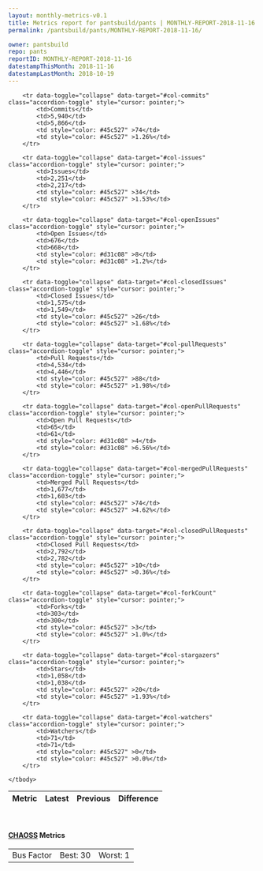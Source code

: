 ```yaml
---
layout: monthly-metrics-v0.1
title: Metrics report for pantsbuild/pants | MONTHLY-REPORT-2018-11-16 | 2018-11-16
permalink: /pantsbuild/pants/MONTHLY-REPORT-2018-11-16/

owner: pantsbuild
repo: pants
reportID: MONTHLY-REPORT-2018-11-16
datestampThisMonth: 2018-11-16
datestampLastMonth: 2018-10-19
---
```



<table class="table table-condensed" style="border-collapse:collapse;">
    <thead>
    <tr>
        <th>Metric</th>
        <th>Latest</th>
        <th>Previous</th>
        <th colspan="2" style="text-align: center;">Difference</th>
    </tr>
    </thead>
    <tbody>

        <tr data-toggle="collapse" data-target="#col-commits" class="accordion-toggle" style="cursor: pointer;">
            <td>Commits</td>
            <td>5,940</td>
            <td>5,866</td>
            <td style="color: #45c527" >74</td>
            <td style="color: #45c527" >1.26%</td>
        </tr>
        
        <tr data-toggle="collapse" data-target="#col-issues" class="accordion-toggle" style="cursor: pointer;">
            <td>Issues</td>
            <td>2,251</td>
            <td>2,217</td>
            <td style="color: #45c527" >34</td>
            <td style="color: #45c527" >1.53%</td>
        </tr>
        
        <tr data-toggle="collapse" data-target="#col-openIssues" class="accordion-toggle" style="cursor: pointer;">
            <td>Open Issues</td>
            <td>676</td>
            <td>668</td>
            <td style="color: #d31c08" >8</td>
            <td style="color: #d31c08" >1.2%</td>
        </tr>
        
        <tr data-toggle="collapse" data-target="#col-closedIssues" class="accordion-toggle" style="cursor: pointer;">
            <td>Closed Issues</td>
            <td>1,575</td>
            <td>1,549</td>
            <td style="color: #45c527" >26</td>
            <td style="color: #45c527" >1.68%</td>
        </tr>
        
        <tr data-toggle="collapse" data-target="#col-pullRequests" class="accordion-toggle" style="cursor: pointer;">
            <td>Pull Requests</td>
            <td>4,534</td>
            <td>4,446</td>
            <td style="color: #45c527" >88</td>
            <td style="color: #45c527" >1.98%</td>
        </tr>
        
        <tr data-toggle="collapse" data-target="#col-openPullRequests" class="accordion-toggle" style="cursor: pointer;">
            <td>Open Pull Requests</td>
            <td>65</td>
            <td>61</td>
            <td style="color: #d31c08" >4</td>
            <td style="color: #d31c08" >6.56%</td>
        </tr>
        
        <tr data-toggle="collapse" data-target="#col-mergedPullRequests" class="accordion-toggle" style="cursor: pointer;">
            <td>Merged Pull Requests</td>
            <td>1,677</td>
            <td>1,603</td>
            <td style="color: #45c527" >74</td>
            <td style="color: #45c527" >4.62%</td>
        </tr>
        
        <tr data-toggle="collapse" data-target="#col-closedPullRequests" class="accordion-toggle" style="cursor: pointer;">
            <td>Closed Pull Requests</td>
            <td>2,792</td>
            <td>2,782</td>
            <td style="color: #45c527" >10</td>
            <td style="color: #45c527" >0.36%</td>
        </tr>
        
        <tr data-toggle="collapse" data-target="#col-forkCount" class="accordion-toggle" style="cursor: pointer;">
            <td>Forks</td>
            <td>303</td>
            <td>300</td>
            <td style="color: #45c527" >3</td>
            <td style="color: #45c527" >1.0%</td>
        </tr>
        
        <tr data-toggle="collapse" data-target="#col-stargazers" class="accordion-toggle" style="cursor: pointer;">
            <td>Stars</td>
            <td>1,058</td>
            <td>1,038</td>
            <td style="color: #45c527" >20</td>
            <td style="color: #45c527" >1.93%</td>
        </tr>
        
        <tr data-toggle="collapse" data-target="#col-watchers" class="accordion-toggle" style="cursor: pointer;">
            <td>Watchers</td>
            <td>71</td>
            <td>71</td>
            <td style="color: #45c527" >0</td>
            <td style="color: #45c527" >0.0%</td>
        </tr>
        
    </tbody>
</table>
<br>
<h4><a target="_blank" href="https://chaoss.community/">CHAOSS</a> Metrics</h4>

<table class="table table-condensed" style="border-collapse:collapse;">
    <tbody>
        <td>Bus Factor</td>
        <td>Best: 30</td>
        <td>Worst: 1</td>
    </tbody>
</table>
